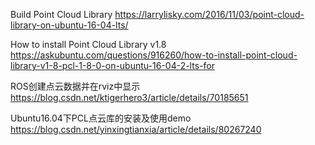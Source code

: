 Build Point Cloud Library
https://larrylisky.com/2016/11/03/point-cloud-library-on-ubuntu-16-04-lts/

How to install Point Cloud Library v1.8
https://askubuntu.com/questions/916260/how-to-install-point-cloud-library-v1-8-pcl-1-8-0-on-ubuntu-16-04-2-lts-for


ROS创建点云数据并在rviz中显示
https://blog.csdn.net/ktigerhero3/article/details/70185651


Ubuntu16.04下PCL点云库的安装及使用demo
https://blog.csdn.net/yinxingtianxia/article/details/80267240

